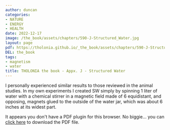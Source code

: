 ```yaml
---
author: duncan
categories:
- NATURE
- ENERGY
- HEALTH
date: 2022-12-17
image: /the_book/assets/chapters/590-J-Structured_Water.jpg
layout: page
pdf: https://tholonia.github.io/_the_book/assets/chapters/590-J-Structured_Water.pdf
DEL: the_book
tags:
- magnetism
- water
title: THOLONIA the book - Appx. J - Structured Water
---
```


I personally experienced similar results to those reviewed in the animal studies.  In my own experiments I created SW simply by spinning 1 liter of water with a chemical stirrer in a magnetic field made of 6 equidistant, and opposing, magnets glued to the outside of the water jar, which was about 6 inches at its widest part.  

<!--more-->

<object data='{{ page.pdf }}#zoom=100%' width='100%' height='1000' type='application/pdf'><p>It appears you don't have a PDF plugin for this browser. No biggie... you can <a href='{{ page.pdf }}'> click here</a> to download the PDF file.</p></object>